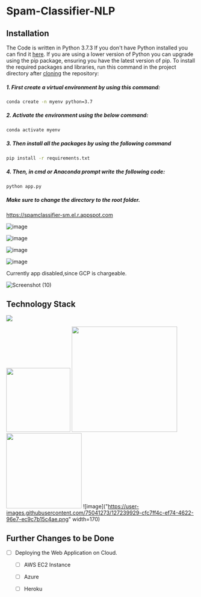 # Spam-Classifier-NLP

## Installation
The Code is written in Python 3.7.3 If you don't have Python installed you can find it [here](https://www.python.org/downloads/). If you are using a lower version of Python you can upgrade using the pip package, ensuring you have the latest version of pip. To install the required packages and libraries, run this command in the project directory after [cloning](https://www.howtogeek.com/451360/how-to-clone-a-github-repository/) the repository:

##### 1. First create a virtual environment by using this command:
```bash
conda create -n myenv python=3.7
```
##### 2. Activate the environment using the below command:
```bash
conda activate myenv
```
##### 3. Then install all the packages by using the following command
```bash
pip install -r requirements.txt
```
##### 4. Then, in cmd or Anaconda prompt write the following code:
```bash
python app.py
```
##### Make sure to change the directory to the root folder.  


https://spamclassifier-sm.el.r.appspot.com

![image](https://user-images.githubusercontent.com/75041273/122086151-0fd82c00-ce21-11eb-8370-ac4d45349b59.png)

![image](https://user-images.githubusercontent.com/75041273/122086823-b290aa80-ce21-11eb-8967-287581df5a94.png)

![image](https://user-images.githubusercontent.com/75041273/122086858-bf150300-ce21-11eb-8815-49e582e75114.png)

![image](https://user-images.githubusercontent.com/75041273/122086896-ca682e80-ce21-11eb-947c-195d87a36381.png)

Currently app disabled,since GCP is chargeable.

![Screenshot (10)](https://user-images.githubusercontent.com/75041273/122088696-9db51680-ce23-11eb-90e7-b829a3315bed.png)

## Technology Stack

![](https://forthebadge.com/images/badges/made-with-python.svg)

[<img target="_blank" src="https://flask.palletsprojects.com/en/1.1.x/_images/flask-logo.png" width=170>](https://flask.palletsprojects.com/en/1.1.x/) [<img target="_blank" src="https://number1.co.za/wp-content/uploads/2017/10/gunicorn_logo-300x85.png" width=280>](https://gunicorn.org) [<img target="_blank" src="https://scikit-learn.org/stable/_static/scikit-learn-logo-small.png" width=200>](https://scikit-learn.org/stable/) ![image]("https://user-images.githubusercontent.com/75041273/127239929-cfc7ff4c-ef74-4622-96e7-ec9c7b15c4ae.png" width=170)


## Further Changes to be Done

- [ ] Deploying the Web Application on Cloud.
     - [ ] AWS EC2 Instance
     - [ ] Azure
     - [ ] Heroku

